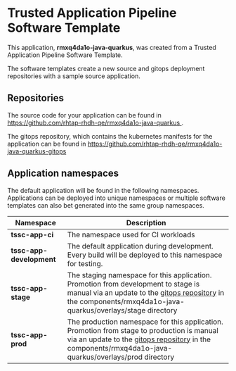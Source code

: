 # Trusted Application Pipeline Software Template

This application, **rmxq4da1o-java-quarkus**, was created from a Trusted Application Pipeline Software Template.

The software templates create a new source and gitops deployment repositories with a sample source application. 

## Repositories

The source code for your application can be found in [https://github.com/rhtap-rhdh-qe/rmxq4da1o-java-quarkus ](https://github.com/rhtap-rhdh-qe/rmxq4da1o-java-quarkus ).
 
The gitops repository, which contains the kubernetes manifests for the application can be found in 
[https://github.com/rhtap-rhdh-qe/rmxq4da1o-java-quarkus-gitops ](https://github.com/rhtap-rhdh-qe/rmxq4da1o-java-quarkus-gitops ) 

## Application namespaces 

The default application will be found in the following namespaces. Applications can be deployed into unique namespaces or multiple software templates can also bet generated into the same group namespaces.  

|  Namespace   |  Description   |  
| -------- | -------- |
| **tssc-app-ci** | The namespace used for CI workloads |
| **tssc-app-development** | The default application during development. Every build will be deployed to this namespace for testing. |
| **tssc-app-stage** | The staging namespace for this application. Promotion from development to stage is manual via an update to the [gitops repository](https://github.com/rhtap-rhdh-qe/rmxq4da1o-java-quarkus-gitops ) in the components/rmxq4da1o-java-quarkus/overlays/stage directory |
| **tssc-app-prod** | The production namespace for this application. Promotion from stage to production is manual via an update to the [gitops repository](https://github.com/rhtap-rhdh-qe/rmxq4da1o-java-quarkus-gitops ) in the components/rmxq4da1o-java-quarkus/overlays/prod directory |